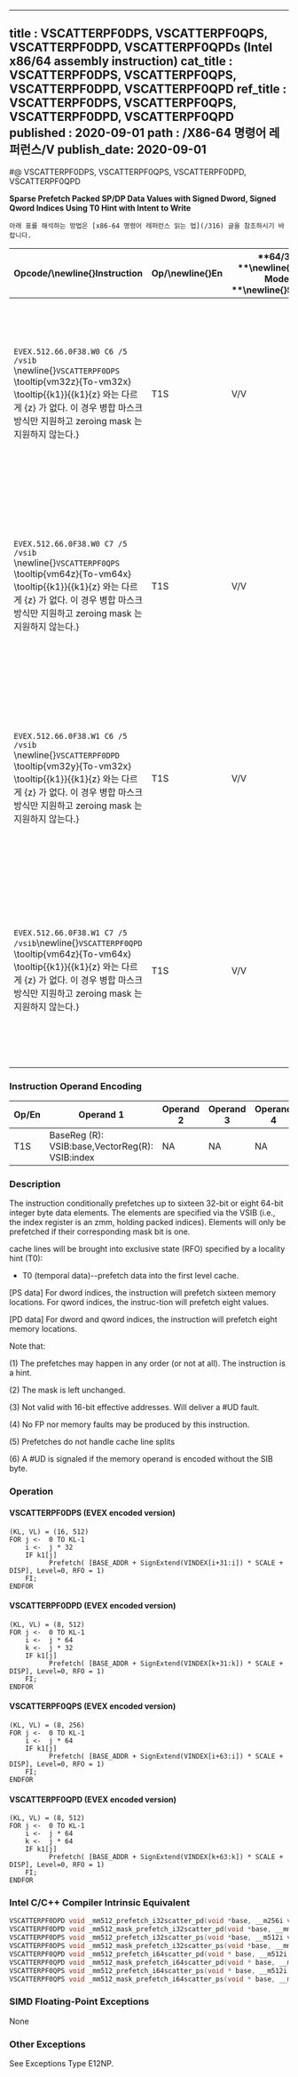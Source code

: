 ----------------------------
title : VSCATTERPF0DPS, VSCATTERPF0QPS, VSCATTERPF0DPD, VSCATTERPF0QPDs (Intel x86/64 assembly instruction)
cat_title : VSCATTERPF0DPS, VSCATTERPF0QPS, VSCATTERPF0DPD, VSCATTERPF0QPD
ref_title : VSCATTERPF0DPS, VSCATTERPF0QPS, VSCATTERPF0DPD, VSCATTERPF0QPD
published : 2020-09-01
path : /X86-64 명령어 레퍼런스/V
publish_date: 2020-09-01
----------------------------


#@ VSCATTERPF0DPS, VSCATTERPF0QPS, VSCATTERPF0DPD, VSCATTERPF0QPD

**Sparse Prefetch Packed SP/DP Data Values with Signed Dword, Signed Qword Indices Using T0 Hint with Intent to Write**

```lec-info
아래 표를 해석하는 방법은 [x86-64 명령어 레퍼런스 읽는 법](/316) 글을 참조하시기 바랍니다.
```

|**Opcode/**\newline{}**Instruction**|**Op/**\newline{}**En**|**64/32 **\newline{}**bit Mode **\newline{}**Support**|**CPUID **\newline{}**Feature **\newline{}**Flag**|**Description**|
|------------------------------------|-----------------------|------------------------------------------------------|--------------------------------------------------|---------------|
|`EVEX.512.66.0F38.W0 C6 /5 /vsib `\newline{}`VSCATTERPF0DPS` \tooltip{vm32z}{To-vm32x} \tooltip{\{k1\}}{\{k1\}\{z\} 와는 다르게 \{z\} 가 없다. 이 경우 병합 마스크 방식만 지원하고 zeroing mask 는 지원하지 않는다.} |T1S|V/V|AVX512PF|Using signed dword indices, prefetch sparse byte memory locations containing single-precision data using writemask k1 and T0 hint with intent to write.|
|`EVEX.512.66.0F38.W0 C7 /5 /vsib `\newline{}`VSCATTERPF0QPS` \tooltip{vm64z}{To-vm64x} \tooltip{\{k1\}}{\{k1\}\{z\} 와는 다르게 \{z\} 가 없다. 이 경우 병합 마스크 방식만 지원하고 zeroing mask 는 지원하지 않는다.} |T1S|V/V|AVX512PF|Using signed qword indices, prefetch sparse byte memory locations containing single-precision data using writemask k1 and T0 hint with intent to write.|
|`EVEX.512.66.0F38.W1 C6 /5 /vsib `\newline{}`VSCATTERPF0DPD` \tooltip{vm32y}{To-vm32x} \tooltip{\{k1\}}{\{k1\}\{z\} 와는 다르게 \{z\} 가 없다. 이 경우 병합 마스크 방식만 지원하고 zeroing mask 는 지원하지 않는다.} |T1S|V/V|AVX512PF|Using signed dword indices, prefetch sparse byte memory locations containing double-precision data using writemask k1 and T0 hint with intent to write.|
|`EVEX.512.66.0F38.W1 C7 /5 /vsib`\newline{}`VSCATTERPF0QPD` \tooltip{vm64z}{To-vm64x} \tooltip{\{k1\}}{\{k1\}\{z\} 와는 다르게 \{z\} 가 없다. 이 경우 병합 마스크 방식만 지원하고 zeroing mask 는 지원하지 않는다.} |T1S|V/V|AVX512PF|Using signed qword indices, prefetch sparse byte memory locations containing double-precision data using writemask k1 and T0 hint with intent to write.|
### Instruction Operand Encoding


|Op/En|Operand 1|Operand 2|Operand 3|Operand 4|
|-----|---------|---------|---------|---------|
|T1S|BaseReg (R): VSIB:base,VectorReg(R): VSIB:index|NA|NA|NA|
### Description


The instruction conditionally prefetches up to sixteen 32-bit or eight 64-bit integer byte data elements. The elements are specified via the VSIB (i.e., the index register is an zmm, holding packed indices). Elements will only be prefetched if their corresponding mask bit is one. 

cache lines will be brought into exclusive state (RFO) specified by a locality hint (T0):

*  T0 (temporal data)--prefetch data into the first level cache.

[PS data] For dword indices, the instruction will prefetch sixteen memory locations. For qword indices, the instruc-tion will prefetch eight values.

[PD data] For dword and qword indices, the instruction will prefetch eight memory locations. 

Note that:

(1) The prefetches may happen in any order (or not at all). The instruction is a hint.

(2) The mask is left unchanged.

(3) Not valid with 16-bit effective addresses. Will deliver a #UD fault.

(4) No FP nor memory faults may be produced by this instruction.

(5) Prefetches do not handle cache line splits

(6) A #UD is signaled if the memory operand is encoded without the SIB byte.


### Operation
#### VSCATTERPF0DPS (EVEX encoded version)
```info-verb
(KL, VL) = (16, 512)
FOR j <-  0 TO KL-1
    i <-  j * 32
    IF k1[j] 
          Prefetch( [BASE_ADDR + SignExtend(VINDEX[i+31:i]) * SCALE + DISP], Level=0, RFO = 1)
    FI;
ENDFOR
```
#### VSCATTERPF0DPD (EVEX encoded version)
```info-verb
(KL, VL) = (8, 512)
FOR j <-  0 TO KL-1
    i <-  j * 64
    k <-  j * 32
    IF k1[j] 
          Prefetch( [BASE_ADDR + SignExtend(VINDEX[k+31:k]) * SCALE + DISP], Level=0, RFO = 1)
    FI;
ENDFOR
```
#### VSCATTERPF0QPS (EVEX encoded version)
```info-verb
(KL, VL) = (8, 256)
FOR j <-  0 TO KL-1
    i <-  j * 64
    IF k1[j] 
          Prefetch( [BASE_ADDR + SignExtend(VINDEX[i+63:i]) * SCALE + DISP], Level=0, RFO = 1)
    FI;
ENDFOR
```
#### VSCATTERPF0QPD (EVEX encoded version)
```info-verb
(KL, VL) = (8, 512)
FOR j <-  0 TO KL-1
    i <-  j * 64
    k <-  j * 64
    IF k1[j] 
          Prefetch( [BASE_ADDR + SignExtend(VINDEX[k+63:k]) * SCALE + DISP], Level=0, RFO = 1)
    FI;
ENDFOR
```

### Intel C/C++ Compiler Intrinsic Equivalent

```cpp
VSCATTERPF0DPD void _mm512_prefetch_i32scatter_pd(void *base, __m256i vdx, int scale, int hint);
VSCATTERPF0DPD void _mm512_mask_prefetch_i32scatter_pd(void *base, __mmask8 m, __m256i vdx, int scale, int hint);
VSCATTERPF0DPS void _mm512_prefetch_i32scatter_ps(void *base, __m512i vdx, int scale, int hint);
VSCATTERPF0DPS void _mm512_mask_prefetch_i32scatter_ps(void *base, __mmask16 m, __m512i vdx, int scale, int hint);
VSCATTERPF0QPD void _mm512_prefetch_i64scatter_pd(void * base, __m512i vdx, int scale, int hint);
VSCATTERPF0QPD void _mm512_mask_prefetch_i64scatter_pd(void * base, __mmask8 m, __m512i vdx, int scale, int hint);
VSCATTERPF0QPS void _mm512_prefetch_i64scatter_ps(void * base, __m512i vdx, int scale, int hint);
VSCATTERPF0QPS void _mm512_mask_prefetch_i64scatter_ps(void * base, __mmask8 m, __m512i vdx, int scale, int hint);
```
### SIMD Floating-Point Exceptions


None

### Other Exceptions


See Exceptions Type E12NP.

